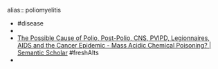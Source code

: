 alias:: poliomyelitis
- #disease
-
- [The Possible Cause of Polio, Post-Polio, CNS, PVIPD, Legionnaires, AIDS and the Cancer Epidemic - Mass Acidic Chemical Poisoning? | Semantic Scholar](https://www.semanticscholar.org/paper/The-Possible-Cause-of-Polio%2C-Post-Polio%2C-CNS%2C-AIDS-Young/0346681cbb294362534c8592754f74f40cad88a4) #freshAlts
-
